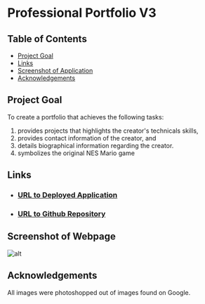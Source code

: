 # Professional Portfolio V3

## Table of Contents
- [Project Goal](##Project-Goal)
- [Links](Links)
- [Screenshot of Application](Screenshot-of-Application)
- [Acknowledgements](##Acknowledgements)

## Project Goal
To create a portfolio that achieves the following tasks: 
1. provides projects that highlights the creator's technicals skills,
2. provides contact information of the creator, and
3. details biographical information regarding the creator.
4. symbolizes the original NES Mario game

## Links
- ### [URL to Deployed Application](https://inklein1997.github.io/Professional-Portfolio-V3/)
- ### [URL to Github Repository](https://github.com/inklein1997/Professional-Portfolio-V3)

## Screenshot of Webpage
![alt](./assets/images/project-screenshots/michael-klein-portfolio.gif)

## Acknowledgements
All images were photoshopped out of images found on Google.